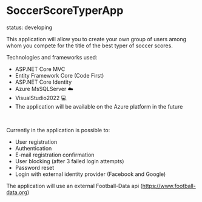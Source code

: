 # SoccerScoreTyperApp

status: developing 

This application will allow you to create your own group of users among whom you compete for the title of the best typer of soccer scores.

Technologies and frameworks used:
- ASP.NET Core MVC
- Entity Framework Core (Code First)
- ASP.NET Core Identity
- Azure MsSQLServer :cloud:
- VisualStudio2022 :computer:
- The application will be available on the Azure platform in the future
<br>

  Currently in the application is possible to:
  - User registration
  - Authentication
  - E-mail registration confirmation
  - User blocking (after 3 failed login attempts)
  - Password reset
  - Login with external identity provider (Facebook and Google)

The application will use an external Football-Data api (https://www.football-data.org)

